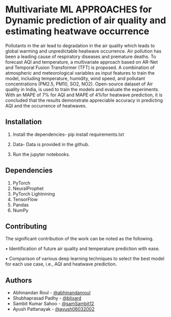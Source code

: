 
# Multivariate ML APPROACHES for Dynamic prediction of air quality and estimating heatwave occurrence

Pollutants in the air lead to degradation in the air quality which leads to global warming and unpredictable heatwave occurrence. Air pollution has been a leading cause of respiratory diseases and premature deaths. To forecast AQI and temperature, a multivariate approach based on AR-Net and Temporal Fusion Transformer (TFT) is proposed. A combination of atmospheric and meteorological variables as input features to train the model, including temperature, humidity, wind speed, and pollutant concentrations (PM2.5, PM10, SO2, NO2). Open-source dataset of Air quality in India, is used to train the models and evaluate the experiments. 	 With an MAPE of 7% for AQI and MAPE of 4%for heatwave prediction, it is concluded that the results demonstrate appreciable accuracy in predicting AQI and the occurrence of heatwaves.




## Installation

1. Install the dependencies- pip install requirements.txt

2. Data- Data is provided in the github.

3. Run the jupyter notebooks.
## Dependencies

1. PyTorch
2. NeuralProphet
3. PyTorch Lightnining
4. TensorFlow
5. Pandas
6. NumPy
## Contributing

The significant contribution of the work can be noted as the following.

•	Identification of future air quality and temperature prediction with ease.

•	Comparison of various deep learning techniques to select the best model for each use case, i.e., AQI and heatwave prediction.






## Authors

- Abhinandan Roul - [@abhinandanroul](https://www.github.com/abhinandanroul)
- Shubhaprasad Padhy - [@blixard](https://www.github.com/blixard)
- Sambit Kumar Sahoo - [@samSambit12](https://github.com/samSambit12)
- Ayush Pattanayak - [@ayush06032002](https://www.github.com/ayush06032002)
